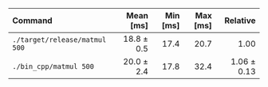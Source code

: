| Command | Mean [ms] | Min [ms] | Max [ms] | Relative |
|:---|---:|---:|---:|---:|
| `./target/release/matmul 500` | 18.8 ± 0.5 | 17.4 | 20.7 | 1.00 |
| `./bin_cpp/matmul 500` | 20.0 ± 2.4 | 17.8 | 32.4 | 1.06 ± 0.13 |
